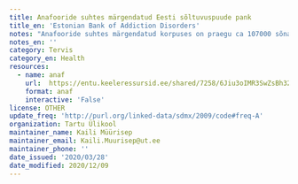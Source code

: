 ```yaml
---
title: Anafooride suhtes märgendatud Eesti sõltuvuspuude pank
title_en: 'Estonian Bank of Addiction Disorders'
notes: "Anafooride suhtes märgendatud korpuses on praegu ca 107000 sõna mahus tekste, milles on u 4200 märgendatud asesõna, millest u 3200 on ühendatud oma viitealusega, ülejäänud tuhandel asesõnal viitealus tekstis puudub. Tekstideks on ajalehetekstid ning üks teadustekst (ajakirja Eesti Arst 2004. aasta aastakäik). Märgendatud on järgmised asesõnad kõigis käändevormides ja nende viitealused:\r\n\r\nisikulised asesõnad (mina/ma, sina/sa, tema/ta, meie/me, teie/te, nemad/nad). Kokku on korpuses 1734 isikulist asesõna, neist 1320 on ühendatud viitealustega."
notes_en: ''
category: Tervis
category_en: Health
resources:
  - name: anaf
    url:  https://entu.keeleressursid.ee/shared/7258/6Jiu3oIMR3SwZsBh32mVLWNhfvUcwwWxZeQKP5yIAQNzy0GijR6tB8KujVI0haig
    format: anaf
    interactive: 'False'
license: OTHER
update_freq: 'http://purl.org/linked-data/sdmx/2009/code#freq-A'
organization: Tartu Ülikool
maintainer_name: Kaili Müürisep
maintainer_email: Kaili.Muurisep@ut.ee
maintainer_phone: ''
date_issued: '2020/03/28'
date_modified: 2020/12/09
---
```


